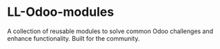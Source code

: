 # LL-Odoo-modules
 A collection of reusable modules to solve common Odoo challenges and enhance functionality.  Built for the community.